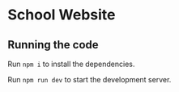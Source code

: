 
  # School Website

  ## Running the code

  Run `npm i` to install the dependencies.

  Run `npm run dev` to start the development server.
  
